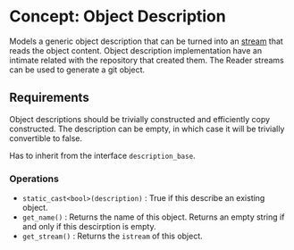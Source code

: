 # Concept: Object Description

Models a generic object description that can be turned into an [stream](http://en.cppreference.com/w/cpp/io/basic_istream) that reads the object content. Object description implementation have an intimate related with the repository that created them. The Reader streams can be used to generate a git object.

## Requirements

Object descriptions should be trivially constructed and efficiently copy constructed. The description can be empty, in which case it will be trivially convertible to false.

Has to inherit from the interface ``description_base``.

### Operations

* ``static_cast<bool>(description)`` : True if this describe an existing object.
* ``get_name()``                     : Returns the name of this object. Returns an empty string if and only if this descirption is empty.
* ``get_stream()``                   : Returns the ``istream`` of this object.
